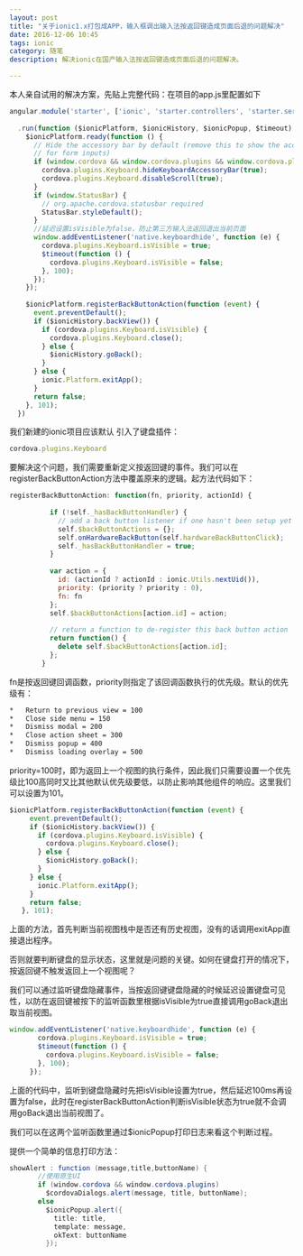 ```yaml
---
layout: post
title: "关于ionic1.x打包成APP，输入框调出输入法按返回键造成页面后退的问题解决"
date: 2016-12-06 10:45
tags: ionic
category: 随笔
description: 解决ionic在国产输入法按返回键造成页面后退的问题解决。

---
```

本人亲自试用的解决方案，先贴上完整代码：在项目的app.js里配置如下
```javascript
angular.module('starter', ['ionic', 'starter.controllers', 'starter.services', 'common'])  
  
  .run(function ($ionicPlatform, $ionicHistory, $ionicPopup, $timeout) {  
    $ionicPlatform.ready(function () {  
      // Hide the accessory bar by default (remove this to show the accessory bar above the keyboard  
      // for form inputs)  
      if (window.cordova && window.cordova.plugins && window.cordova.plugins.Keyboard) {  
        cordova.plugins.Keyboard.hideKeyboardAccessoryBar(true);  
        cordova.plugins.Keyboard.disableScroll(true);  
      }  
      if (window.StatusBar) {  
        // org.apache.cordova.statusbar required  
        StatusBar.styleDefault();  
      }  
      //延迟设置isVisible为false，防止第三方输入法返回退出当前页面  
      window.addEventListener('native.keyboardhide', function (e) {  
        cordova.plugins.Keyboard.isVisible = true;  
        $timeout(function () {  
          cordova.plugins.Keyboard.isVisible = false;  
        }, 100);  
      });  
    });  
  
    $ionicPlatform.registerBackButtonAction(function (event) {  
      event.preventDefault();  
      if ($ionicHistory.backView()) {  
        if (cordova.plugins.Keyboard.isVisible) {  
          cordova.plugins.Keyboard.close();  
        } else {  
          $ionicHistory.goBack();  
        }  
      } else {  
        ionic.Platform.exitApp();  
      }  
      return false;  
    }, 101);  
  })  
```

我们新建的ionic项目应该默认 引入了键盘插件：
```javascript
cordova.plugins.Keyboard 
``` 
要解决这个问题，我们需要重新定义按返回键的事件。我们可以在registerBackButtonAction方法中覆盖原来的逻辑。起方法代码如下：
```javascript
registerBackButtonAction: function(fn, priority, actionId) {  
  
          if (!self._hasBackButtonHandler) {  
            // add a back button listener if one hasn't been setup yet  
            self.$backButtonActions = {};  
            self.onHardwareBackButton(self.hardwareBackButtonClick);  
            self._hasBackButtonHandler = true;  
          }  
  
          var action = {  
            id: (actionId ? actionId : ionic.Utils.nextUid()),  
            priority: (priority ? priority : 0),  
            fn: fn  
          };  
          self.$backButtonActions[action.id] = action;  
  
          // return a function to de-register this back button action  
          return function() {  
            delete self.$backButtonActions[action.id];  
          };  
        }  

```
fn是按返回键回调函数，priority则指定了该回调函数执行的优先级。默认的优先级有：
```xml
*   Return to previous view = 100  
*   Close side menu = 150  
*   Dismiss modal = 200  
*   Close action sheet = 300  
*   Dismiss popup = 400  
*   Dismiss loading overlay = 500  
```
priority=100时，即为返回上一个视图的执行条件，因此我们只需要设置一个优先级比100高同时又比其他默认优先级要低，以防止影响其他组件的响应。这里我们可以设置为101。
```javascript
$ionicPlatform.registerBackButtonAction(function (event) {  
     event.preventDefault();  
     if ($ionicHistory.backView()) {  
       if (cordova.plugins.Keyboard.isVisible) {  
         cordova.plugins.Keyboard.close();  
       } else {  
         $ionicHistory.goBack();  
       }  
     } else {  
       ionic.Platform.exitApp();  
     }  
     return false;  
   }, 101);  
```
上面的方法，首先判断当前视图栈中是否还有历史视图，没有的话调用exitApp直接退出程序。

否则就要判断键盘的显示状态，这里就是问题的关键。如何在键盘打开的情况下，按返回键不触发返回上一个视图呢？

我们可以通过监听键盘隐藏事件，当按返回键键盘隐藏的时候延迟设置键盘可见性，以防在返回键被按下的监听函数里根据isVisible为true直接调用goBack退出取当前视图。
```javascript
window.addEventListener('native.keyboardhide', function (e) {  
       cordova.plugins.Keyboard.isVisible = true;  
       $timeout(function () {  
         cordova.plugins.Keyboard.isVisible = false;  
       }, 100);  
     });  

```
上面的代码中，监听到键盘隐藏时先把isVisible设置为true，然后延迟100ms再设置为false，此时在registerBackButtonAction判断isVisible状态为true就不会调用goBack退出当前视图了。

我们可以在这两个监听函数里通过$ionicPopup打印日志来看这个判断过程。

提供一个简单的信息打印方法：
```java
showAlert : function (message,title,buttonName) {  
       //使用原生UI  
       if (window.cordova && window.cordova.plugins)  
         $cordovaDialogs.alert(message, title, buttonName);  
       else  
         $ionicPopup.alert({  
           title: title,  
           template: message,  
           okText: buttonName  
         });  
```